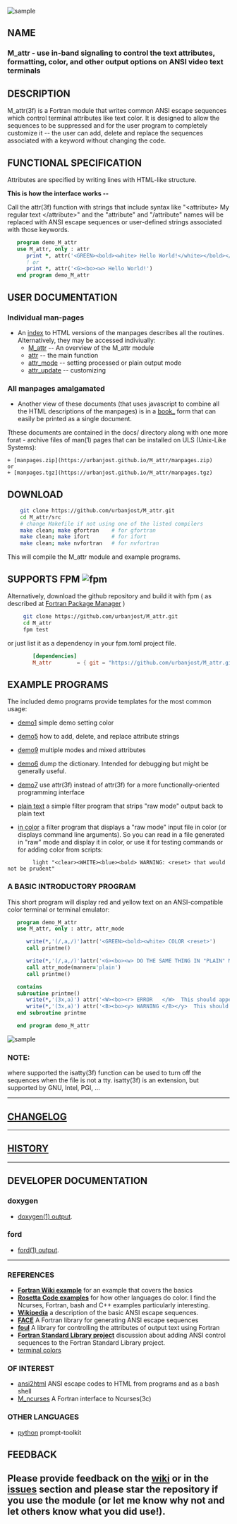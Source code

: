 ![sample](docs/images/snap2b.gif)

## NAME

### M_attr - use in-band signaling to control the text attributes, formatting, color, and other output options on ANSI video text terminals

## DESCRIPTION

   M_attr(3f) is a Fortran module that writes common ANSI escape
   sequences which control terminal attributes like text color. It is
   designed to allow the sequences to be suppressed and for the user
   program to completely customize it -- the user can add, delete and
   replace the sequences associated with a keyword without changing
   the code.

## FUNCTIONAL SPECIFICATION

   Attributes are specified by writing lines with HTML-like structure.

   **This is how the interface works --**

   Call the attr(3f) function with strings that include syntax like
   "\<attribute\> My regular text \</attribute\>" and the "attribute"
   and "/attribute" names will be replaced with ANSI escape sequences or
   user-defined strings associated with those keywords.
```fortran
   program demo_M_attr
   use M_attr, only : attr
      print *, attr('<GREEN><bold><white> Hello World!</white></bold></GREEN><reset>')
      ! or
      print *, attr('<G><bo><w> Hello World!')
   end program demo_M_attr
```

## USER DOCUMENTATION

### Individual man-pages

 - An [index](https://urbanjost.github.io/M_attr/man3.html) to HTML versions
   of the manpages describes all the routines. Alternatively, they may be accessed indiviually:
   - [M_attr](https://urbanjost.github.io/M_attr/M_attr.3M_attr.html)  -- An overview of the M_attr module
   - [attr](https://urbanjost.github.io/M_attr/attr.3M_attr.html)  -- the main function
   - [attr_mode](https://urbanjost.github.io/M_attr/attr_mode.3M_attr.html)  -- setting processed or plain output mode
   - [attr_update](https://urbanjost.github.io/M_attr/attr_update.3M_attr.html)  -- customizing

### All manpages amalgamated

 - Another view of these documents (that uses javascript to combine all
   the HTML descriptions of the manpages) is in a
   [book_](https://urbanjost.github.io/M_attr/BOOK_M_attr.html) form that can easily be printed
   as a single document.

Tthese documents are contained in the docs/ directory along with one
more forat - archive files of man(1) pages that can be installed on ULS
(Unix-Like Systems):

    + [manpages.zip](https://urbanjost.github.io/M_attr/manpages.zip) 
    or
    + [manpages.tgz](https://urbanjost.github.io/M_attr/manpages.tgz) 

## DOWNLOAD
   ```bash
       git clone https://github.com/urbanjost/M_attr.git
       cd M_attr/src
       # change Makefile if not using one of the listed compilers
       make clean; make gfortran    # for gfortran
       make clean; make ifort       # for ifort 
       make clean; make nvfortran   # for nvfortran
   ```
   This will compile the M_attr module and example programs.

## SUPPORTS FPM ![fpm](docs/images/fpm_logo.gif)

   Alternatively, download the github repository and build it with
   fpm ( as described at [Fortran Package Manager](https://github.com/fortran-lang/fpm) )

   ```bash
        git clone https://github.com/urbanjost/M_attr.git
        cd M_attr
        fpm test
   ```

   or just list it as a dependency in your fpm.toml project file.

```toml
        [dependencies]
        M_attr        = { git = "https://github.com/urbanjost/M_attr.git" }
```

## EXAMPLE PROGRAMS
The included demo programs provide templates for the most common usage:

- [demo1](test/default.f90) simple demo setting color
- [demo5](test/custom.f90)  how to add, delete, and replace attribute strings
- [demo9](test/mixed.f90)   multiple modes and mixed attributes

- [demo6](test/dump.f90)    dump the dictionary. Intended for debugging but might be generally useful.

- [demo7](test/functional.f90)  use attr(3f) instead of attr(3f) for a more functionally-oriented programming interface

- [plain text](app/plain.f90)   a simple filter program that strips "raw mode" output back to plain text

- [in color](app/light.f90) a filter program that displays a "raw mode" input file in color
                            (or displays command line arguments). So you
                            can read in a file generated in "raw" mode
                            and display it in color, or use it for testing
                            commands or for adding color from scripts:
```text
        light "<clear><WHITE><blue><bold> WARNING: <reset> that would not be prudent"
```

### A BASIC INTRODUCTORY PROGRAM

This short program will display red and yellow text on an ANSI-compatible color terminal
or terminal emulator:

```fortran
   program demo_M_attr
   use M_attr, only : attr, attr_mode

      write(*,'(/,a,/)')attr('<GREEN><bold><white> COLOR <reset>')
      call printme()

      write(*,'(/,a,/)')attr('<G><bo><w> DO THE SAME THING IN "PLAIN" MODE')
      call attr_mode(manner='plain')
      call printme()

   contains 
   subroutine printme()
      write(*,'(3x,a)') attr('<W><bo><r> ERROR   </W>  This should appear as red text</y>')
      write(*,'(3x,a)') attr('<B><bo><y> WARNING </B></y>  This should appear as default text')
   end subroutine printme

   end program demo_M_attr
```
![sample](docs/images/snap1.gif)

### NOTE:
   where supported the isatty(3f) function can be used to turn off the sequences when the file is
   not a tty.  isatty(3f) is an extension, but supported by GNU, Intel, PGI, ...

---
## [CHANGELOG](CHANGELOG.md)
---
## [HISTORY](HISTORY.md)
---
## DEVELOPER DOCUMENTATION
### doxygen

- [doxygen(1) output](https://urbanjost.github.io/M_attr/doxygen_out/html/index.html).

### ford

- [ford(1) output](https://urbanjost.github.io/M_attr/fpm-fordindex.html).
---
### REFERENCES
* [**Fortran Wiki example**](http://fortranwiki.org/fortran/show/ansi_colors) for an example that covers the basics
* [**Rosetta Code examples**](https://rosettacode.org/wiki/Terminal_control/Coloured_text) for how other languages do color.
  I find the Ncurses, Fortran, bash and C++ examples particularly interesting.
* [**Wikipedia**](https://en.wikipedia.org/wiki/ANSI_escape_code) a description of the basic ANSI escape sequences.
* [**FACE**](https://github.com/szaghi/FACE) A Fortran library for generating ANSI escape sequences
* [**foul**](http://foul.sourceforge.net/) A library for controlling the attributes of output text using Fortran
* [**Fortran Standard Library project**](https://github.com/fortran-lang/stdlib/issues/229) discussion about
  adding ANSI control sequences to the Fortran Standard Library project.
* [terminal colors](http://www.pixelbeat.org/docs/terminal_colours/)

### OF INTEREST
* [ansi2html](https://github.com/ralphbean/ansi2html) ANSI escape codes to HTML from programs and as a bash shell
* [M_ncurses](https://github.com/urbanjost/M_ncurses) A Fortran interface to Ncurses(3c)

### OTHER LANGUAGES

*  [python](https://python-prompt-toolkit.readthedocs.io/en/master/pages/printing_text.html#html) prompt-toolkit

## FEEDBACK

Please provide feedback on the
[wiki](https://github.com/urbanjost/M_attr/wiki) or in the
[__issues__](https://github.com/urbanjost/M_attr/issues) section
and please star the repository if you use the module (or let me know
why not and let others know what you did use!).
-------
